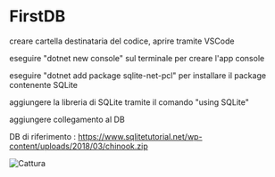# FirstDB
creare cartella destinataria del codice, aprire tramite VSCode

eseguire "dotnet new console" sul terminale per creare l'app console

eseguire "dotnet add package sqlite-net-pcl" per installare il package contenente SQLite

aggiungere la libreria di SQLite tramite il comando "using SQLite"

aggiungere collegamento al DB

DB di riferimento : https://www.sqlitetutorial.net/wp-content/uploads/2018/03/chinook.zip

![Cattura](https://user-images.githubusercontent.com/116790986/235083647-88552b91-385f-4e19-b0f5-5f79302a0e75.PNG)
